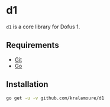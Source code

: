 # d1

`d1` is a core library for Dofus 1.

## Requirements

- [Git](https://git-scm.com/)
- [Go](https://golang.org/)

## Installation

```sh
go get -u -v github.com/kralamoure/d1
```
